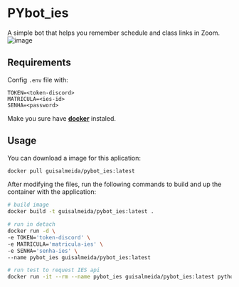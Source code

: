 # PYbot_ies
A simple bot that helps you remember schedule and class links in Zoom.
![image](https://user-images.githubusercontent.com/45276342/141849794-e38ae96e-c60e-4301-a8c6-4b5a32a885fe.png)

## Requirements
Config `.env` file with:
```
TOKEN=<token-discord>
MATRICULA=<ies-id>
SENHA=<password>
```

Make you sure have [**docker**](https://www.docker.com/) instaled.

## Usage
You can download a image for this aplication:
```sh
docker pull guisalmeida/pybot_ies:latest
```

After modifying the files, run the following commands to build and up the container with the application:
```sh
# build image
docker build -t guisalmeida/pybot_ies:latest .

# run in detach
docker run -d \
-e TOKEN='token-discord' \
-e MATRICULA='matricula-ies' \
-e SENHA='senha-ies' \
--name pybot_ies guisalmeida/pybot_ies:latest

# run test to request IES api
docker run -it --rm --name pybot_ies guisalmeida/pybot_ies:latest python utils.py
```
